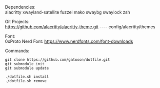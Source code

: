 Dependencies:<br/>
alacritty xwayland-satellite fuzzel mako swaybg swaylock zsh

Git Projects:<br/>
https://github.com/alacritty/alacritty-theme.git ---- config/alacritty/themes

Font:<br/>
0xProto Nerd Font: https://www.nerdfonts.com/font-downloads

Commands:
```
git clone https://github.com/gatooon/dotfile.git
git submodule init
git submodule update

./dotfile.sh install
./dotfile.sh remove
```
